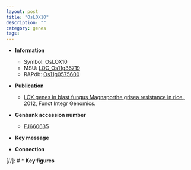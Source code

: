 ```yaml
---
layout: post
title: "OsLOX10"
description: ""
category: genes
tags: 
---
```


* **Information**  
    + Symbol: OsLOX10  
    + MSU: [LOC_Os11g36719](http://rice.plantbiology.msu.edu/cgi-bin/ORF_infopage.cgi?orf=LOC_Os11g36719)  
    + RAPdb: [Os11g0575600](http://rapdb.dna.affrc.go.jp/viewer/gbrowse_details/irgsp1?name=Os11g0575600)  

* **Publication**  
    + [LOX genes in blast fungus Magnaporthe grisea resistance in rice.](http://www.ncbi.nlm.nih.gov/pubmed?term=LOX+genes+in+blast+fungus+Magnaporthe+grisea+resistance+in+rice.%5BTitle%5D), 2012, Funct Integr Genomics.

* **Genbank accession number**  
    + [FJ660635](http://www.ncbi.nlm.nih.gov/nuccore/FJ660635)

* **Key message**  

* **Connection**  

[//]: # * **Key figures**  


